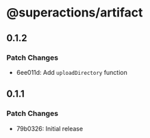 # @superactions/artifact

## 0.1.2

### Patch Changes

- 6ee011d: Add `uploadDirectory` function

## 0.1.1

### Patch Changes

- 79b0326: Initial release
